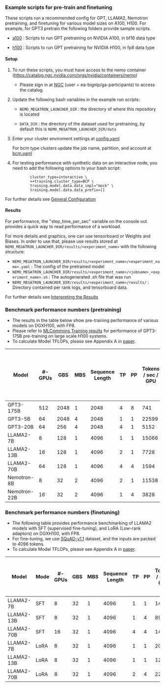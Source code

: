 ### Example scripts for pre-train and finetuning 
These scripts run a recommended config for GPT, LLAMA2, Nemotron pretraining, and finetuning for various model sizes on A100, H100. For example, for GPT3 pretrain the following folders provide sample scripts.

- [a100](https://github.com/NVIDIA/NeMo-Megatron-Launcher/tree/master/examples/training/gpt/a100)
: Scripts to run GPT pretraining on NVIDIA A100, in bf16 data type

- [h100](https://github.com/NVIDIA/NeMo-Megatron-Launcher/tree/master/examples/training/gpt/h100)
: Scripts to run GPT pretraining for NVIDIA H100, in fp8 data type

#### Setup
1. To run these scripts, you must have access to the nemo container (https://catalog.ngc.nvidia.com/orgs/nvidia/containers/nemo)
     - Please sign in at [NGC](https://ngc.nvidia.com/signin) (user = ea-bignlp/ga-participants) to access the catalog.
       
2. Update the following bash variables in the example run scripts:
     - ``` NEMO_MEGATRON_LAUNCHER_DIR ``` : the directory of where this repository is located

     - ``` DATA_DIR ``` : the directory of the dataset used for pretraining, by default this is ``` NEMO_MEGATRON_LAUNCHER_DIR/data ```

3. Enter your cluster enviroment settings at 
  [config.yaml](https://github.com/NVIDIA/NeMo-Megatron-Launcher/blob/master/launcher_scripts/conf/config.yaml)
    
    For bcm type clusters update the job name, partition, and account at [bcm.yaml]( https://github.com/NVIDIA/NeMo-Megatron-Launcher/blob/master/launcher_scripts/conf/cluster/bcm.yaml)

4. For testing performance with synthetic data on an interactive node, you need to add the following options to your bash script:
    ```
            cluster_type=interactive \
            ++training.cluster_type=BCP \
            training.model.data.data_impl="mock" \
            training.model.data.data_prefix=[]
    ```
    
For further details see [General Configuration](https://docs.nvidia.com/nemo-framework/user-guide/latest/modelguide/usingautoconfigurator.html#general-configuration) 

#### Results
For performance, the "step_time_per_sec" variable on the console out provides a quick way to read performance of a workload.

For more details and graphics, one can use tensorboard or Weights and Biases. In order to use that, please use results stored at ``` NEMO_MEGATRON_LAUNCHER_DIR/results/<experiment_name> ``` with the following structure:

- ``` NEMO_MEGATRON_LAUNCHER_DIR/results/<experiment_name>/<experiment_name>.yaml ``` : The config of the pretrained model
- ``` NEMO_MEGATRON_LAUNCHER_DIR/results/<experiment_name>/<jobname>_<experiment_name>.sh ``` : The autogenerated .sh file that was run
- ``` NEMO_MEGATRON_LAUNCHER_DIR/results/<experiment_name>/results/ ``` : Directory contained per rank logs, and tensorboard data.

For further details see [Interpreting the Results](https://docs.nvidia.com/nemo-framework/user-guide/latest/modelguide/usingautoconfigurator.html#interpreting-the-results) 

### Benchmark performance numbers (pretraining)

- The results in the table below show pre-training performance of various models on DGXH100, with FP8.
- Please refer to [MLCommons Training results](https://mlcommons.org/benchmarks/training/) for performance of GPT3-175B pre-training on large scale H100 systems. 
- To calculate Model TFLOPs, please see Appendix A in [paper](https://arxiv.org/pdf/2205.05198.pdf).
  
  
| Model | #-GPUs | GBS | MBS | Sequence <br> Length | TP | PP | Tokens <br>/ sec / GPU | Model TFLOP <br> / sec / GPU | Est. time to train <br> in days <br> (1T tokens, 1K GPUs) |
| ---      | ---      |----   |----   | ---      |----   | ---      | ---      | ---     | ---     |
| GPT3-175B    | 512 | 2048 | 1 | 2048 | 4 | 8 | 741 |  [797*](https://developer.nvidia.com/blog/setting-new-records-at-data-center-scale-using-nvidia-h100-gpus-and-quantum-2-infiniband/) | 15.3  |
| GPT3-5B       | 64 | 2048 | 4 | 2048 | 1 | 1 | 22599 | 738 | 0.5  |
| GPT3-20B      | 64 | 256  | 4 | 2048 | 4 | 1 | 5152 | 660 | 2.2  |
| LLAMA2-7B     | 8  | 128  | 1 | 4096 | 1 | 1 | 15066 | 694 | 0.8  |
| LLAMA2-13B    | 16 | 128  | 1 | 4096 | 2 | 1 | 7728 | 674 | 1.5  |
| LLAMA2-70B    | 64 | 128  | 1 | 4096 | 4 | 4 | 1594 | 708 | 7.1  |
| Nemotron-8B   | 8  | 32   | 2 | 4096 | 2 | 1 | 11538 | 593 | 1.0  |
| Nemotron-22B  | 16 | 32   | 2 | 4096 | 1 | 4 | 3828 | 499 | 3.0  |


### Benchmark performance numbers (finetuning)

- The following table provides performance benchmarking of LLAMA2 models with SFT (supervised fine-tuning), and LoRA (Low-rank adaptors) on DGXH100, with FP8.
- For fine-tuning, we use [SQuAD-v1.1](https://rajpurkar.github.io/SQuAD-explorer/) dataset, and the inputs are packed to 4096 tokens.
- To calculate Model TFLOPs, please see Appendix A in [paper](https://arxiv.org/pdf/2205.05198.pdf).


| Model | Mode | #-GPUs | GBS | MBS | Sequence <br> Length | TP | PP | Tokens <br>/ sec / GPU | Model TFLOP <br> / sec / GPU | Est. time to <br> complete in mins <br> (10M tokens) |
| ---     | ---      |----   | ---      |----   | ---      |----   | ---      | ---      | ---     | ---     |
| LLAMA2-7B  | SFT   | 8  | 32 | 1 | 4096 | 1 | 1 | 14761 | 591 | 1.4 |
| LLAMA2-13B | SFT   | 8  | 32 | 1 | 4096 | 1 | 4 | 8989  | 698 | 2.3 |
| LLAMA2-70B | SFT   | 16 | 32 | 1 | 4096 | 4 | 4 | 1470  | 609 | 7.1 |
| LLAMA2-7B  | LoRA  | 8  | 32 | 1 | 4096 | 1 | 1 | 20750 | 556 | 1.0 |
| LLAMA2-13B | LoRA  | 8  | 32 | 1 | 4096 | 1 | 1 | 12584 | 654 | 1.7 |
| LLAMA2-70B | LoRA  | 8  | 32 | 1 | 4096 | 2 | 4 | 2279  | 631 | 9.1 |
